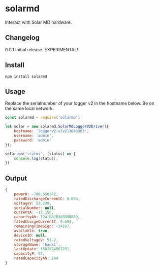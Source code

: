 # solarmd
Interact with Solar MD hardware.

## Changelog

0.0.1   Initial release. EXPERIMENTAL!

## Install

```
npm install solarmd
```

## Usage

Replace the serialnumber of your logger v2 in the hostname below. Be on the same local network.

```js
const solarmd = require('solarmd')

let solar = new solarmd.SolarMdLoggerV2Driver({
    hostname: 'loggerv2-slv213643303',
    username: 'admin',
    password: 'admin'
});

solar.on('status', (status) => {
    console.log(status);
})
```

## Output


```js
{
    powerW: -700.650342,
    ratedDischargeCurrentC: 0.694,
    voltageV: 53.249,
    serialNumber: null,
    currentA: -13.158,
    capacityAh: 124.8818388888889,
    ratedChargeCurrentC: 0.694,
    remainingTimeSign: -34107,
    available: true,
    deviceID: null,
    ratedVoltageV: 51.2,
    storageName: 'bank1',
    lastUpdate: 1601824567281,
    capacityP: 87,
    ratedCapacityAh: 144
}
```
